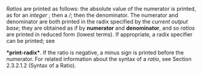 

 

*Ratios* are printed as follows: the absolute value of the numerator is printed, as for an *integer* ; then a /; then the denominator. The numerator and denominator are both printed in the radix specified by the *current output base*; they are obtained as if by **numerator** and **denominator**, and so *ratios* are printed in reduced form (lowest terms). If appropriate, a radix specifier can be printed; see 

**\*print-radix\***. If the ratio is negative, a minus sign is printed before the numerator. For related information about the syntax of a *ratio*, see Section 2.3.2.1.2 (Syntax of a Ratio).

 